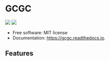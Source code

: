 # GCGC

[![](https://img.shields.io/pypi/v/gcgc.svg)](https://pypi.python.org/pypi/gcgc)
[![](https://img.shields.io/travis/tshauck/gcgc.svg)](https://travis-ci.org/tshauck/gcgc)

- Free software: MIT license
- Documentation: https://gcgc.readthedocs.io.

## Features
